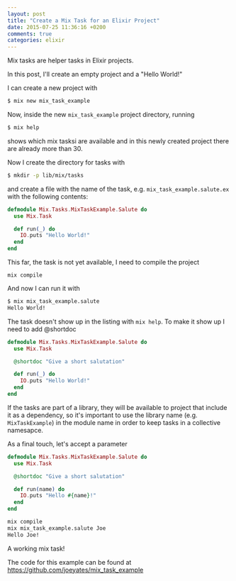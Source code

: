 ```yaml
---
layout: post
title: "Create a Mix Task for an Elixir Project"
date: 2015-07-25 11:36:16 +0200
comments: true
categories: elixir
---
```

Mix tasks are helper tasks in Elixir projects.

In this post, I'll create an empty project and a "Hello World!"

I can create a new project with
```sh
$ mix new mix_task_example
```

Now, inside the new `mix_task_example` project directory, running

```sh
$ mix help
```

shows which mix tasksi are available and in this newly created project there
are already more than 30.

Now I create the directory for tasks with
```sh
$ mkdir -p lib/mix/tasks
```

and create a file with the name of the task, e.g. `mix_task_example.salute.ex`
with the following contents:
```elixir
defmodule Mix.Tasks.MixTaskExample.Salute do
  use Mix.Task

  def run(_) do
    IO.puts "Hello World!"
  end
end
```

This far, the task is not yet available, I need to compile the project
```
mix compile
```

And now I can run it with
```sh
$ mix mix_task_example.salute
Hello World!
```

The task doesn't show up in the listing with `mix help`.
To make it show up I need to add @shortdoc
```elixir
defmodule Mix.Tasks.MixTaskExample.Salute do
  use Mix.Task

  @shortdoc "Give a short salutation"

  def run(_) do
    IO.puts "Hello World!"
  end
end
```

If the tasks are part of a library, they will be available to project that
include it as a dependency, so it's important to use the library name
(e.g. `MixTaskExample`) in the module name in order to keep tasks in
a collective namesapce.

As a final touch, let's accept a parameter

```elixir
defmodule Mix.Tasks.MixTaskExample.Salute do
  use Mix.Task

  @shortdoc "Give a short salutation"

  def run(name) do
    IO.puts "Hello #{name}!"
  end
end
```

```sh
mix compile
mix mix_task_example.salute Joe
Hello Joe!
```

A working mix task!

The code for this example can be found at https://github.com/joeyates/mix_task_example
